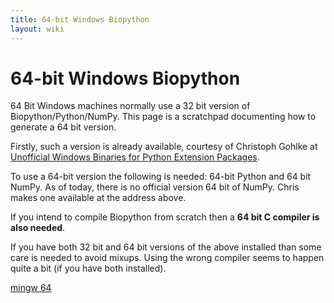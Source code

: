 ```yaml
---
title: 64-bit Windows Biopython
layout: wiki
---
```


64-bit Windows Biopython
========================

64 Bit Windows machines normally use a 32 bit version of
Biopython/Python/NumPy. This page is a scratchpad documenting how to
generate a 64 bit version.

Firstly, such a version is already available, courtesy of Christoph
Gohlke at [Unofficial Windows Binaries for Python Extension
Packages](http://www.lfd.uci.edu/~gohlke/pythonlibs/).

To use a 64-bit version the following is needed: 64-bit Python and 64
bit NumPy. As of today, there is no official version 64 bit of NumPy.
Chris makes one available at the address above.

If you intend to compile Biopython from scratch then a **64 bit C
compiler is also needed**.

If you have both 32 bit and 64 bit versions of the above installed than
some care is needed to avoid mixups. Using the wrong compiler seems to
happen quite a bit (if you have both installed).

[mingw
64](http://sourceforge.net/projects/mingw-w64/files/Toolchains%20targetting%20Win64/Personal%20Builds/sezero_20101003/)
